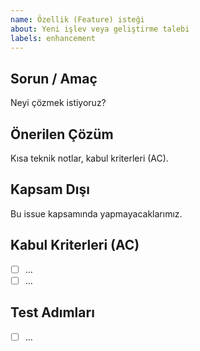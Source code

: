 ```yaml
---
name: Özellik (Feature) isteği
about: Yeni işlev veya geliştirme talebi
labels: enhancement
---
```


## Sorun / Amaç

Neyi çözmek istiyoruz?

## Önerilen Çözüm

Kısa teknik notlar, kabul kriterleri (AC).

## Kapsam Dışı

Bu issue kapsamında yapmayacaklarımız.

## Kabul Kriterleri (AC)

- [ ] …
- [ ] …

## Test Adımları

- [ ] …
